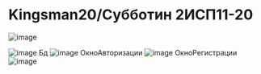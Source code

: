 # Kingsman20/Субботин 2ИСП11-20

![image](https://user-images.githubusercontent.com/126570539/224980471-c357f5e5-2319-46e5-a4f6-81be0ebaa91d.png)

![image](https://user-images.githubusercontent.com/126570539/228217726-dcd7ed04-83a0-4d4b-8b4b-998f87139f79.png)
Бд
![image](https://user-images.githubusercontent.com/126570539/228218015-9413d262-0d59-4606-866d-ffb4db877333.png)
ОкноАвторизации
![image](https://user-images.githubusercontent.com/126570539/228218289-bb5beb05-ec08-4f6d-b731-50ec931a7e51.png)
ОкноРегистрации
![image](https://user-images.githubusercontent.com/126570539/228218410-211d8907-6076-4266-9d4b-fc8cc85d5bc1.png)
